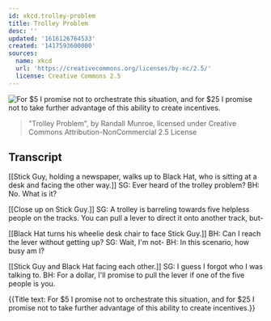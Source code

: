 ```yaml
---
id: xkcd.trolley-problem
title: Trolley Problem
desc: ''
updated: '1616126764533'
created: '1417593600000'
sources:
  name: xkcd
  url: 'https://creativecommons.org/licenses/by-nc/2.5/'
  license: Creative Commons 2.5
---
```

![For $5 I promise not to orchestrate this situation, and for $25 I promise not to take further advantage of this ability to create incentives.](https://imgs.xkcd.com/comics/trolley_problem.png)
> "Trolley Problem", by Randall Munroe, licensed under Creative Commons Attribution-NonCommercial 2.5 License

## Transcript
[[Stick Guy, holding a newspaper, walks up to Black Hat, who is sitting at a desk and facing the other way.]]
SG: Ever heard of the trolley problem?
BH: No. What is it?

[[Close up on Stick Guy.]]
SG: A trolley is barreling towards five helpless people on the tracks. You can pull a lever to direct it onto another track, but-

[[Black Hat turns his wheelie desk chair to face Stick Guy.]]
BH: Can I reach the lever without getting up?
SG: Wait, I'm not-
BH: In this scenario, how busy am I?

[[Stick Guy and Black Hat facing each other.]]
SG: I guess I forgot who I was talking to. 
BH: For a dollar, I'll promise to pull the lever if one of the five people is you. 

{{Title text: For $5 I promise not to orchestrate this situation, and for $25 I promise not to take further advantage of this ability to create incentives.}}
